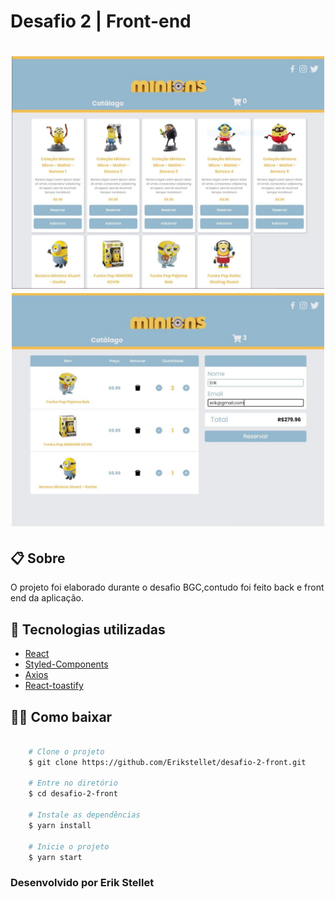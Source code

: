 # Desafio 2 | Front-end 

<h1 align="center">
    <img src="public/tela-1.JPG" width="500">
    <img src="public/tela-2.JPG" width="500">
</h1>


## 📋 Sobre

O projeto foi elaborado durante o desafio BGC,contudo foi feito back e front end da aplicação.

## 🚀 Tecnologias utilizadas

- [React](https://pt-br.reactjs.org/)
- [Styled-Components](https://styled-components.com/)
- [Axios](https://github.com/axios/axios)
- [React-toastify](https://fkhadra.github.io/react-toastify/introduction)

## 👨‍💻 Como baixar

```bash

    # Clone o projeto
    $ git clone https://github.com/Erikstellet/desafio-2-front.git

    # Entre no diretório
    $ cd desafio-2-front

    # Instale as dependências
    $ yarn install

    # Inicie o projeto
    $ yarn start

```

### Desenvolvido por Erik Stellet

